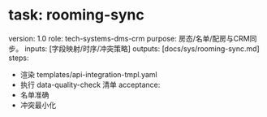 # task: rooming-sync

version: 1.0
role: tech-systems-dms-crm
purpose: 房态/名单/配房与CRM同步。
inputs: [字段映射/时序/冲突策略]
outputs: [docs/sys/rooming-sync.md]
steps:

- 渲染 templates/api-integration-tmpl.yaml
- 执行 data-quality-check 清单
  acceptance:
- 名单准确
- 冲突最小化
